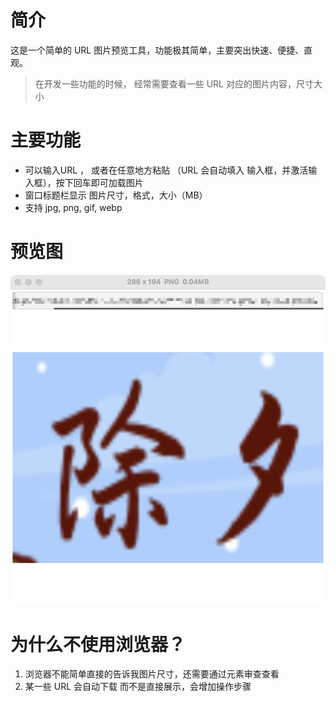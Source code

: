 # 简介

这是一个简单的 URL 图片预览工具，功能极其简单，主要突出快速、便捷、直观。

> 在开发一些功能的时候， 经常需要查看一些 URL 对应的图片内容，尺寸大小

# 主要功能

* 可以输入URL ， 或者在任意地方粘贴 （URL 会自动填入 输入框，并激活输入框），按下回车即可加载图片
* 窗口标题栏显示 图片尺寸，格式，大小（MB）
* 支持 jpg, png, gif, webp

# 预览图

![preview.png](preview.png)

# 为什么不使用浏览器？

1. 浏览器不能简单直接的告诉我图片尺寸，还需要通过元素审查查看
2. 某一些 URL 会自动下载 而不是直接展示，会增加操作步骤